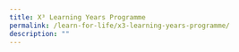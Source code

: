 ```yaml
---
title: X³ Learning Years Programme
permalink: /learn-for-life/x3-learning-years-programme/
description: ""
---
```

